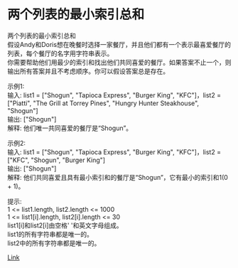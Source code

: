 <h1>两个列表的最小索引总和</h1>

两个列表的最小索引总和</br>
假设Andy和Doris想在晚餐时选择一家餐厅，并且他们都有一个表示最喜爱餐厅的列表，每个餐厅的名字用字符串表示。</br>
你需要帮助他们用最少的索引和找出他们共同喜爱的餐厅。如果答案不止一个，则输出所有答案并且不考虑顺序。你可以假设答案总是存在。</br>

示例1:</br>
输入: list1 = ["Shogun", "Tapioca Express", "Burger King", "KFC"]，list2 = ["Piatti", "The Grill at Torrey Pines", "Hungry Hunter Steakhouse", "Shogun"]</br>
输出: ["Shogun"]</br>
解释: 他们唯一共同喜爱的餐厅是“Shogun”。</br>

示例2:</br>
输入: list1 = ["Shogun", "Tapioca Express", "Burger King", "KFC"]，list2 = ["KFC", "Shogun", "Burger King"]</br>
输出: ["Shogun"]</br>
解释: 他们共同喜爱且具有最小索引和的餐厅是“Shogun”，它有最小的索引和1(0 + 1)。</br>

提示:</br>
1 <= list1.length, list2.length <= 1000</br>
1 <= list1[i].length, list2[i].length <= 30</br>
list1[i]和list2[i]由空格' '和英文字母组成。</br>
list1的所有字符串都是唯一的。</br>
list2中的所有字符串都是唯一的。</br>

[Link](https://leetcode-cn.com/problems/minimum-index-sum-of-two-lists/)